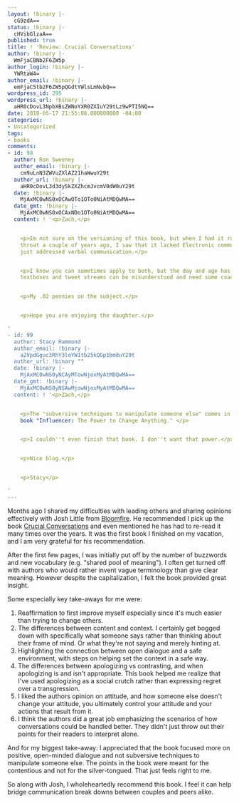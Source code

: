 ```yaml
---
layout: !binary |-
  cG9zdA==
status: !binary |-
  cHVibGlzaA==
published: true
title: ! 'Review: Crucial Conversations'
author: !binary |-
  WmFjaCBNb2F6ZW5p
author_login: !binary |-
  YWRtaW4=
author_email: !binary |-
  emFjaC5tb2F6ZW5pQGdtYWlsLmNvbQ==
wordpress_id: 295
wordpress_url: !binary |-
  aHR0cDovL3NpbXBsZWNoYXR0ZXIuY29tLz9wPTI5NQ==
date: 2010-05-17 21:55:08.000000000 -04:00
categories:
- Uncategorized
tags:
- books
comments:
- id: 98
  author: Ron Sweeney
  author_email: !binary |-
    cm9uLnN3ZWVuZXlAZ21haWwuY29t
  author_url: !binary |-
    aHR0cDovL3d3dy5kZXZhcmJvcmV0dW0uY29t
  date: !binary |-
    MjAxMC0wNS0xOCAwOTo1OTo0NiAtMDQwMA==
  date_gmt: !binary |-
    MjAxMC0wNS0xOCAxNDo1OTo0NiAtMDQwMA==
  content: ! '<p>Zach,</p>


    <p>Im not sure on the versioning of this book, but when I had it rammed down my
    throat a couple of years ago, I saw that it lacked Electronic communication, and
    just addressed verbal communication.</p>


    <p>I know you can sometimes apply to both, but the day and age has come where
    textboxes and tweet streams can be misunderstood and need some coaching to remediation.</p>


    <p>My .02 pennies on the subject.</p>


    <p>Hope you are enjoying the daughter.</p>

'
- id: 99
  author: Stacy Hammond
  author_email: !binary |-
    a2VpdGguc3RhY3loYW1tb25kQGp1bm8uY29t
  author_url: !binary ""
  date: !binary |-
    MjAxMC0wNS0yNCAyMTowNjoxMyAtMDQwMA==
  date_gmt: !binary |-
    MjAxMC0wNS0yNSAwMjowNjoxMyAtMDQwMA==
  content: ! '<p>Zach,</p>


    <p>The "subversive techniques to manipulate someone else" comes in their next
    book "Influencer: The Power to Change Anything." </p>


    <p>I couldn''t even finish that book. I don''t want that power.</p>


    <p>Nice blog.</p>


    <p>Stacy</p>

'
---
```

Months ago I shared my difficulties with leading others and sharing opinions effectively with Josh Little from [Bloomfire](http://www.bloomfire.com/). He recommended I pick up the book [Crucial Conversations](http://www.amazon.com/dp/0071401946?tag=tibesti-20) and even mentioned he has had to re-read it many times over the years. It was the first book I finished on my vacation, and I am very grateful for his recommendation.

After the first few pages, I was initially put off by the number of buzzwords and new vocabulary (e.g. "shared pool of meaning"). I often get turned off with authors who would rather invent vague terminology than give clear meaning. However despite the capitalization, I felt the book provided great insight.

Some especially key take-aways for me were:

1. Reaffirmation to first improve myself especially since it's much easier than trying to change others.
2. The differences between content and context. I certainly get bogged down with specifically what someone says rather than thinking about their frame of mind. Or what they're not saying and merely hinting at.
3. Highlighting the connection between open dialogue and a safe environment, with steps on helping set the context in a safe way.
4. The differences between apologizing vs contrasting, and when apologizing is and isn't appropriate. This book helped me realize that I've used apologizing as a social crutch rather than expressing regret over a transgression.
5. I liked the authors opinion on attitude, and how someone else doesn't change your attitude, you ultimately control your attitude and your actions that result from it.
6. I think the authors did a great job emphasizing the scenarios of how conversations could be handled better. They didn't just throw out their points for their readers to interpret alone.

And for my biggest take-away: I appreciated that the book focused more on positive, open-minded dialogue and not subversive techniques to manipulate someone else. The points in the book were meant for the contentious and not for the silver-tongued. That just feels right to me.

So along with Josh, I wholeheartedly recommend this book. I feel it can help bridge communication break downs between couples and peers alike.

